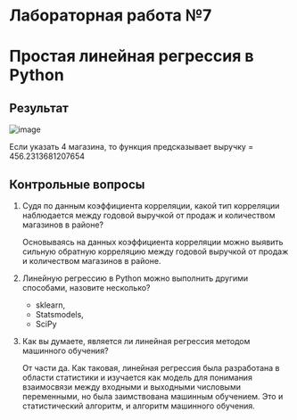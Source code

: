 # Лабораторная работа №7
# Простая линейная регрессия в Python

## Результат
![image](https://user-images.githubusercontent.com/22594525/120192033-e2965600-c244-11eb-939c-3fbcd5330a49.png)

Если указать 4 магазина, то функция предсказывает выручку = 456.2313681207654

## Контрольные вопросы

1. Судя по данным коэффициента корреляции, какой тип корреляции наблюдается между годовой выручкой от продаж и количеством магазинов в районе?
    
    Основываясь на данных коэффициента корреляции можно выявить сильную обратную корреляцию между годовой выручкой от продаж и количеством магазинов в районе.

2. Линейную регрессию в Python можно выполнить другими способами, назовите несколько?

    * sklearn,
    * Statsmodels,
    * SciPy

3. Как вы думаете, является ли линейная регрессия методом машинного обучения?
    
    От части да. Как таковая, линейная регрессия была разработана в области статистики и изучается как модель для понимания взаимосвязи между входными и выходными числовыми переменными, но была заимствована машинным обучением. Это и статистический алгоритм, и алгоритм машинного обучения.
